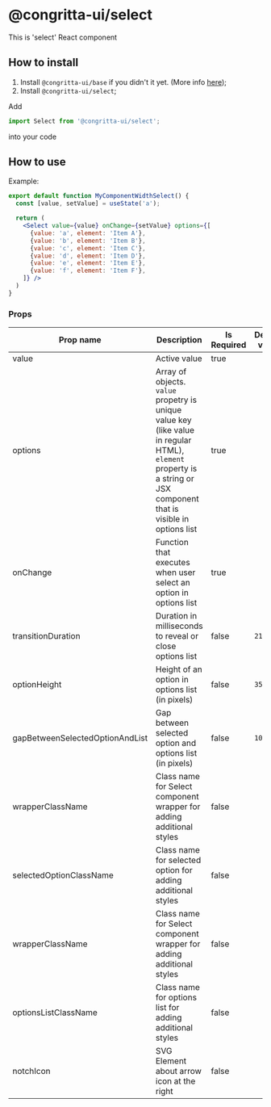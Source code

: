 # @congritta-ui/select

This is 'select' React component

## How to install

1. Install `@congritta-ui/base` if you didn't it yet. (More info [here](./base));
2. Install `@congritta-ui/select`;

Add

```javascript
import Select from '@congritta-ui/select';
```

into your code

## How to use

Example:

```jsx
export default function MyComponentWidthSelect() {
  const [value, setValue] = useState('a');

  return (
    <Select value={value} onChange={setValue} options={[
      {value: 'a', element: 'Item A'},
      {value: 'b', element: 'Item B'},
      {value: 'c', element: 'Item C'},
      {value: 'd', element: 'Item D'},
      {value: 'e', element: 'Item E'},
      {value: 'f', element: 'Item F'},
    ]} />
  )
}
```

### Props

| Prop name                           | Description                                                                                                                                                          | Is Required | Default value                 |
|-------------------------------------|----------------------------------------------------------------------------------------------------------------------------------------------------------------------|-------------|-------------------------------|
| value                               | Active value                                                                                                                                                         | true        |                               |
| options                             | Array of objects. `value` propetry is unique value key (like value in regular HTML), `element` property is a string or JSX component that is visible in options list | true        |                               |
| onChange                            | Function that executes when user select an option in options list                                                                                                    | true        |                               |
| transitionDuration                  | Duration in milliseconds to reveal or close options list                                                                                                             | false       | `210`                         |
| optionHeight                        | Height of an option in options list (in pixels)                                                                                                                      | false       | `35`                          |
| gapBetweenSelectedOptionAndList     | Gap between selected option and options list (in pixels)                                                                                                             | false       | `10`                          |
| wrapperClassName                    | Class name for Select component wrapper for adding additional styles                                                                                                 | false       |                               |
| selectedOptionClassName             | Class name for selected option for adding additional styles                                                                                                          | false       |                               |
| wrapperClassName                    | Class name for Select component wrapper for adding additional styles                                                                                                 | false       |                               |
| optionsListClassName                | Class name for options list for adding additional styles                                                                                                             | false       |                               |
| notchIcon                           | SVG Element about arrow icon at the right                                                                                                                            | false       |                               |
